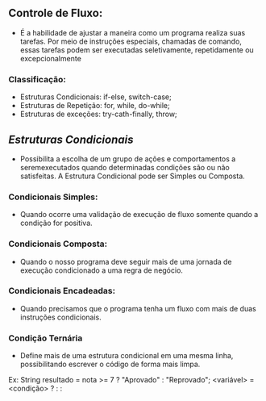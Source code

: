 ## Controle de Fluxo:

- É a habilidade de ajustar a maneira como um programa realiza suas tarefas. Por meio de instruções especiais, chamadas de comando, essas tarefas podem ser executadas seletivamente, repetidamente ou excepcionalmente

### Classificação:

- Estruturas Condicionais: if-else, switch-case;
- Estruturas de Repetição: for, while, do-while;
- Estruturas de exceções: try-cath-finally, throw;

## **_Estruturas Condicionais_**

- Possibilita a escolha de um grupo de ações e comportamentos a seremexecutados quando determinadas condições são ou não satisfeitas. A Estrutura Condicional pode ser Simples ou Composta.

### Condicionais Simples:

- Quando ocorre uma validação de execução de fluxo somente quando a condição for positiva.

### Condicionais Composta:

- Quando o nosso programa deve seguir mais de uma jornada de execução condicionado a uma regra de negócio.

### Condicionais Encadeadas:

- Quando precisamos que o programa tenha um fluxo com mais de duas instruções condicionais.

### Condição Ternária

- Define mais de uma estrutura condicional em uma mesma linha, possibilitando escrever o código de forma mais limpa.

Ex: String resultado = nota >= 7 ? "Aprovado" : "Reprovado";
    <variável>       = <condição> ? <resultado1> : <resultado2> : <resultadoN>


